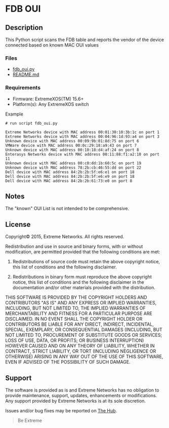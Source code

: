 # FDB OUI

## Description
This Python script scans the FDB table and reports the vendor of the device
connected based on known MAC OUI values

### Files
* [fdb_oui.py](fdb_oui.py)
* [README.md](README.md)

### Requirements
* Firmware: ExtremeXOS(TM) 15.6+
* Platform(s): Any ExtremeXOS switch

Example
```
# run script fdb_oui.py

Extreme Networks device with MAC address 00:01:30:10:3b:1c on port 1
Extreme Networks device with MAC address 00:04:96:1d:93:a4 on port 3
Unknown device with MAC address 00:09:9b:01:8d:75 on port 6
VMWare device with MAC address 00:0c:29:18:a9:43 on port 7
Unknown device with MAC address 00:10:18:d4:af:24 on port 8
Enterasys Networks device with MAC address 00:11:88:f1:a2:10 on port 11
Unknown device with MAC address 00:c0:dd:1b:60:5c on port 19
Unknown device with MAC address 78:2b:cb:46:55:dd on port 22
Dell device with MAC address 84:2b:2b:5f:e6:e1 on port 18
Dell device with MAC address 84:2b:2b:5f:e6:e9 on port 18
Dell device with MAC address 84:2b:2b:61:73:e0 on port 8

```

## Notes
The "known" OUI List is not intended to be comprehensive.

## License
Copyright© 2015, Extreme Networks.  All rights reserved.

Redistribution and use in source and binary forms, with or without modification,
are permitted provided that the following conditions are met:

1. Redistributions of source code must retain the above copyright notice, this
list of conditions and the following disclaimer.

2. Redistributions in binary form must reproduce the above copyright notice,
this list of conditions and the following disclaimer in the documentation
and/or other materials provided with the distribution.

THIS SOFTWARE IS PROVIDED BY THE COPYRIGHT HOLDERS AND CONTRIBUTORS "AS IS" AND
ANY EXPRESS OR IMPLIED WARRANTIES, INCLUDING, BUT NOT LIMITED TO, THE IMPLIED
WARRANTIES OF MERCHANTABILITY AND FITNESS FOR A PARTICULAR PURPOSE ARE
DISCLAIMED. IN NO EVENT SHALL THE COPYRIGHT HOLDER OR CONTRIBUTORS BE LIABLE
FOR ANY DIRECT, INDIRECT, INCIDENTAL, SPECIAL, EXEMPLARY, OR CONSEQUENTIAL
DAMAGES (INCLUDING, BUT NOT LIMITED TO, PROCUREMENT OF SUBSTITUTE GOODS OR
SERVICES; LOSS OF USE, DATA, OR PROFITS; OR BUSINESS INTERRUPTION) HOWEVER
CAUSED AND ON ANY THEORY OF LIABILITY, WHETHER IN CONTRACT, STRICT LIABILITY,
OR TORT (INCLUDING NEGLIGENCE OR OTHERWISE) ARISING IN ANY WAY OUT OF THE USE
OF THIS SOFTWARE, EVEN IF ADVISED OF THE POSSIBILITY OF SUCH DAMAGE.

## Support
The software is provided as is and Extreme Networks has no obligation to provide
maintenance, support, updates, enhancements or modifications.
Any support provided by Extreme Networks is at its sole discretion.

Issues and/or bug fixes may be reported on [The Hub](https://community.extremenetworks.com/extreme).

>Be Extreme
